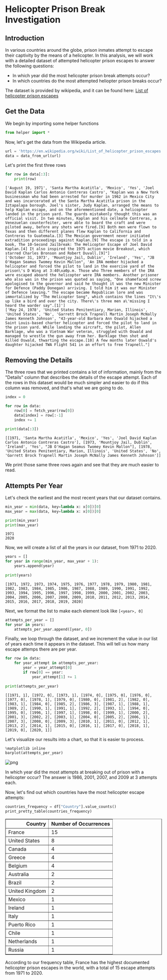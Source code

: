 # Helicopter Prison Break Investigation

## Introduction

In various countries around the globe, prison inmates attempt to escape their captivity by the means of a helicopter. In this analysis, we will work with a detailed dataset of attempted helicopter prison escapes to answer the following questions: 

- In which year did the most helicopter prison break attempts occur? 
- In which countries do the most attempted heliopter prison breaks occur? 

The dataset is provided by wikipedia, and it can be found here: [List of helicopter prison escapes](https://en.wikipedia.org/wiki/List_of_helicopter_prison_escapes)

## Get the Data

We begin by importing some helper functions


```python
from helper import *
```

Now, let's get the data from the  Wikipedia article.


```python
url = 'https://en.wikipedia.org/wiki/List_of_helicopter_prison_escapes'
data = data_from_url(url)
```

Let's print the first three rows



```python
for row in data[:3]:
    print(row)
```

    ['August 19, 1971', 'Santa Martha Acatitla', 'Mexico', 'Yes', 'Joel David Kaplan Carlos Antonio Contreras Castro', "Kaplan was a New York businessman who had been arrested for murder in 1962 in Mexico City and was incarcerated at the Santa Martha Acatitla prison in the Iztapalapa borough. Joel's sister, Judy Kaplan, arranged the means to help Kaplan escape, and on the aforementioned date, a helicopter landed in the prison yard. The guards mistakenly thought this was an official visit. In two minutes, Kaplan and his cellmate Contreras, a Venezuelan counterfeiter, were able to board the craft and were piloted away, before any shots were fired.[9] Both men were flown to Texas and then different planes flew Kaplan to California and Contreras to Guatemala.[3] The Mexican government never initiated extradition proceedings against Kaplan.[9] The escape is told in a book, The 10-Second Jailbreak: The Helicopter Escape of Joel David Kaplan.[4] It also inspired the 1975 action movie Breakout, which starred Charles Bronson and Robert Duvall.[9]"]
    ['October 31, 1973', 'Mountjoy Jail, Dublin', 'Ireland', 'Yes', "JB O'Hagan Seamus Twomey Kevin Mallon", 'An IRA member hijacked a helicopter and forced the pilot to land in the exercise yard of the prison\'s D Wing at 3:40\xa0p.m. Those who Three members of the IRA were escaped aboard the helicopter were IRA members. Another prisoner who also was in the prison was quoted as saying, "One shamefaced screw apologised to the governor and said he thought it was the new Minister for Defence (Paddy Donegan) arriving. I told him it was our Minister of Defence leaving." The escape became Republican lore and was immortalized by "The Helicopter Song", which contains the lines "It\'s up like a bird and over the city. There\'s three men a\'missing I heard the warder say".[1]']
    ['May 24, 1978', 'United States Penitentiary, Marion, Illinois', 'United States', 'No', 'Garrett Brock Trapnell Martin Joseph McNally James Kenneth Johnson', "43-year-old Barbara Ann Oswald hijacked a Saint Louis-based charter helicopter and forced the pilot to land in the prison yard. While landing the aircraft, the pilot, Allen Barklage, who was a Vietnam War veteran, struggled with Oswald and managed to wrestle the gun away from her. Barklage then shot and killed Oswald, thwarting the escape.[10] A few months later Oswald's daughter hijacked TWA Flight 541 in an effort to free Trapnell."]
    

## Removing the Details

The three rows that we printed contains a lot of information, mainly from the "Details" column that describes the details of the escape attempt. Each of the rows in this dataset would be much simpler and easier to do if this column was removed, and that's what we are going to do. 


```python
index = 0

for row in data: 
    row[0] = fetch_year(row[0])
    data[index] = row[:-1]
    index += 1
    
print(data[:3])
```

    [[1971, 'Santa Martha Acatitla', 'Mexico', 'Yes', 'Joel David Kaplan Carlos Antonio Contreras Castro'], [1973, 'Mountjoy Jail, Dublin', 'Ireland', 'Yes', "JB O'Hagan Seamus Twomey Kevin Mallon"], [1978, 'United States Penitentiary, Marion, Illinois', 'United States', 'No', 'Garrett Brock Trapnell Martin Joseph McNally James Kenneth Johnson']]
    

We print those same three rows again and see that they are much easier to read. 

## Attempts Per Year

Let's check the earliest and the most recent years that our dataset contains. 


```python
min_year = min(data, key=lambda x: x[0])[0]
max_year = max(data, key=lambda x: x[0])[0]

print(min_year)
print(max_year)
```

    1971
    2020
    

Now, we will create a list of all the years in our dataset, from 1971 to 2020. 


```python
years = []
for year in range(min_year, max_year + 1):
    years.append(year)
    
print(years)
```

    [1971, 1972, 1973, 1974, 1975, 1976, 1977, 1978, 1979, 1980, 1981, 1982, 1983, 1984, 1985, 1986, 1987, 1988, 1989, 1990, 1991, 1992, 1993, 1994, 1995, 1996, 1997, 1998, 1999, 2000, 2001, 2002, 2003, 2004, 2005, 2006, 2007, 2008, 2009, 2010, 2011, 2012, 2013, 2014, 2015, 2016, 2017, 2018, 2019, 2020]
    

Next, we format the list to make each element look like `[<year>, 0]`


```python
attempts_per_year = []
for year in years:
    attempts_per_year.append([year, 0])
```

Finally, we loop through the dataset, and we increment the value in our list of years each time it appears in the dataset. This will tell us how many escape attemps there are per year. 


```python
for row in data:
    for year_attempt in attempts_per_year:
        year = year_attempt[0] 
        if row[0] == year:
            year_attempt[1] += 1
            
print(attempts_per_year)

```

    [[1971, 1], [1972, 0], [1973, 1], [1974, 0], [1975, 0], [1976, 0], [1977, 0], [1978, 1], [1979, 0], [1980, 0], [1981, 2], [1982, 0], [1983, 1], [1984, 0], [1985, 2], [1986, 3], [1987, 1], [1988, 1], [1989, 2], [1990, 1], [1991, 1], [1992, 2], [1993, 1], [1994, 0], [1995, 0], [1996, 1], [1997, 1], [1998, 0], [1999, 1], [2000, 2], [2001, 3], [2002, 2], [2003, 1], [2004, 0], [2005, 2], [2006, 1], [2007, 3], [2008, 0], [2009, 3], [2010, 1], [2011, 0], [2012, 1], [2013, 2], [2014, 1], [2015, 0], [2016, 1], [2017, 0], [2018, 1], [2019, 0], [2020, 1]]
    

Let's visualize our results into a chart, so that it is easier to process. 


```python
%matplotlib inline
barplot(attempts_per_year)
```


    
![png](output_24_0.png)
    


In which year did the most attempts at breaking out of prison with a helicopter occur? The answer is 1986, 2001, 2007, and 2009 at 3 attempts each. 

Now, let's find out which countries have the most helicopter escape attempts:


```python
countries_frequency = df["Country"].value_counts()
print_pretty_table(countries_frequency)
```


<table border="1" class="dataframe">
  <thead>
    <tr style="text-align: right;">
      <th>Country</th>
      <th>Number of Occurrences</th>
    </tr>
  </thead>
  <tbody>
    <tr>
      <td>France</td>
      <td>15</td>
    </tr>
    <tr>
      <td>United States</td>
      <td>8</td>
    </tr>
    <tr>
      <td>Canada</td>
      <td>4</td>
    </tr>
    <tr>
      <td>Greece</td>
      <td>4</td>
    </tr>
    <tr>
      <td>Belgium</td>
      <td>4</td>
    </tr>
    <tr>
      <td>Australia</td>
      <td>2</td>
    </tr>
    <tr>
      <td>Brazil</td>
      <td>2</td>
    </tr>
    <tr>
      <td>United Kingdom</td>
      <td>2</td>
    </tr>
    <tr>
      <td>Mexico</td>
      <td>1</td>
    </tr>
    <tr>
      <td>Ireland</td>
      <td>1</td>
    </tr>
    <tr>
      <td>Italy</td>
      <td>1</td>
    </tr>
    <tr>
      <td>Puerto Rico</td>
      <td>1</td>
    </tr>
    <tr>
      <td>Chile</td>
      <td>1</td>
    </tr>
    <tr>
      <td>Netherlands</td>
      <td>1</td>
    </tr>
    <tr>
      <td>Russia</td>
      <td>1</td>
    </tr>
  </tbody>
</table>


According to our frequency table, France has the highest documented helicopter prison escapes in the world, with a total of 15 escape attempts from 1971 to 2020. 
